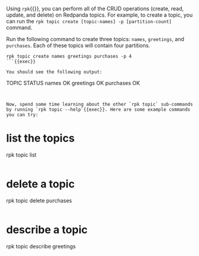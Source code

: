 Using `rpk`{{}}, you can perform all of the CRUD operations (create, read, update, and delete)
on Redpanda topics. For example, to create a topic, you can run the `rpk topic create [topic-names] -p [partition-count]` command.

Run the following command to create three topics: `names`, `greetings`, and `purchases`. Each of these topics will contain four partitions.

```
rpk topic create names greetings purchases -p 4
```{{exec}}

You should see the following output:

```
TOPIC      STATUS
names      OK
greetings  OK
purchases  OK
```{{}}


Now, spend some time learning about the other `rpk topic` sub-commands by running `rpk topic --help`{{exec}}. Here are some example commands you can try:

```
# list the topics
rpk topic list
```{{exec}}

```
# delete a topic
rpk topic delete purchases
```{{exec}}
```
# describe a topic
rpk topic describe greetings
```{{exec}}